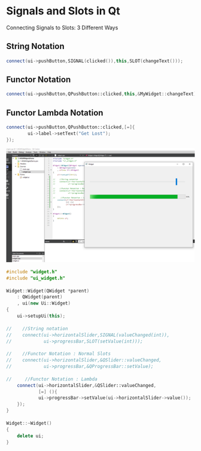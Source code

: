 # Signals and Slots in Qt

Connecting Signals to Slots: 3 Different Ways

## String Notation
```cpp
connect(ui->pushButton,SIGNAL(clicked()),this,SLOT(changeText()));
```

## Functor Notation
```cpp
connect(ui->pushButton,QPushButton::clicked,this,&MyWidget::changeText);
```

## Functor Lambda Notation
```cpp
connect(ui->pushButton,QPushButton::clicked,[=]{
        ui->label->setText("Get Lost");
});
```
![Alt text](./images/Qt_SignalsAndSlots.PNG?raw=true "Title")
```cpp
#include "widget.h"
#include "ui_widget.h"

Widget::Widget(QWidget *parent)
    : QWidget(parent)
    , ui(new Ui::Widget)
{
    ui->setupUi(this);

//    //String notation
//    connect(ui->horizontalSlider,SIGNAL(valueChanged(int)),
//            ui->progressBar,SLOT(setValue(int)));

//    //Functor Notation : Normal Slots
//    connect(ui->horizontalSlider,&QSlider::valueChanged,
//            ui->progressBar,&QProgressBar::setValue);

//     //Functor Notation : Lambda
    connect(ui->horizontalSlider,&QSlider::valueChanged,
            [=] (){
            ui->progressBar->setValue(ui->horizontalSlider->value());
    });
}

Widget::~Widget()
{
    delete ui;
}



```
